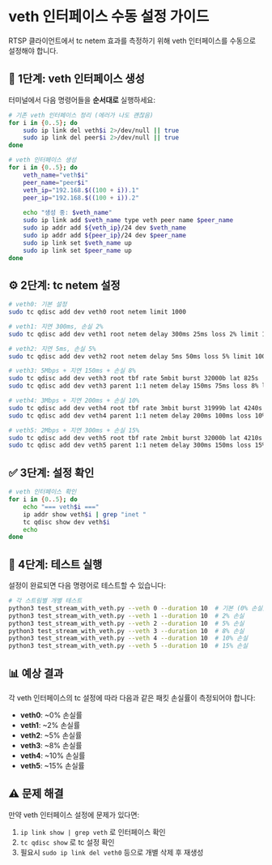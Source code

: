 # veth 인터페이스 수동 설정 가이드

RTSP 클라이언트에서 tc netem 효과를 측정하기 위해 veth 인터페이스를 수동으로 설정해야 합니다.

## 🔧 1단계: veth 인터페이스 생성

터미널에서 다음 명령어들을 **순서대로** 실행하세요:

```bash
# 기존 veth 인터페이스 정리 (에러가 나도 괜찮음)
for i in {0..5}; do
    sudo ip link del veth$i 2>/dev/null || true
    sudo ip link del peer$i 2>/dev/null || true
done

# veth 인터페이스 생성
for i in {0..5}; do
    veth_name="veth$i"
    peer_name="peer$i"
    veth_ip="192.168.$((100 + i)).1"
    peer_ip="192.168.$((100 + i)).2"
    
    echo "생성 중: $veth_name"
    sudo ip link add $veth_name type veth peer name $peer_name
    sudo ip addr add ${veth_ip}/24 dev $veth_name
    sudo ip addr add ${peer_ip}/24 dev $peer_name
    sudo ip link set $veth_name up
    sudo ip link set $peer_name up
done
```

## ⚙️ 2단계: tc netem 설정

```bash
# veth0: 기본 설정
sudo tc qdisc add dev veth0 root netem limit 1000

# veth1: 지연 300ms, 손실 2%
sudo tc qdisc add dev veth1 root netem delay 300ms 25ms loss 2% limit 1000

# veth2: 지연 5ms, 손실 5%
sudo tc qdisc add dev veth2 root netem delay 5ms 50ms loss 5% limit 1000

# veth3: 5Mbps + 지연 150ms + 손실 8%
sudo tc qdisc add dev veth3 root tbf rate 5mbit burst 32000b lat 825s
sudo tc qdisc add dev veth3 parent 1:1 netem delay 150ms 75ms loss 8% limit 1000

# veth4: 3Mbps + 지연 200ms + 손실 10%
sudo tc qdisc add dev veth4 root tbf rate 3mbit burst 31999b lat 4240s
sudo tc qdisc add dev veth4 parent 1:1 netem delay 200ms 100ms loss 10% limit 1000

# veth5: 2Mbps + 지연 300ms + 손실 15%
sudo tc qdisc add dev veth5 root tbf rate 2mbit burst 32000b lat 4210s
sudo tc qdisc add dev veth5 parent 1:1 netem delay 300ms 150ms loss 15% limit 1000
```

## ✅ 3단계: 설정 확인

```bash
# veth 인터페이스 확인
for i in {0..5}; do
    echo "=== veth$i ==="
    ip addr show veth$i | grep "inet "
    tc qdisc show dev veth$i
    echo
done
```

## 🧪 4단계: 테스트 실행

설정이 완료되면 다음 명령어로 테스트할 수 있습니다:

```bash
# 각 스트림별 개별 테스트
python3 test_stream_with_veth.py --veth 0 --duration 10  # 기본 (0% 손실)
python3 test_stream_with_veth.py --veth 1 --duration 10  # 2% 손실
python3 test_stream_with_veth.py --veth 2 --duration 10  # 5% 손실
python3 test_stream_with_veth.py --veth 3 --duration 10  # 8% 손실
python3 test_stream_with_veth.py --veth 4 --duration 10  # 10% 손실
python3 test_stream_with_veth.py --veth 5 --duration 10  # 15% 손실
```

## 📊 예상 결과

각 veth 인터페이스의 tc 설정에 따라 다음과 같은 패킷 손실률이 측정되어야 합니다:

- **veth0**: ~0% 손실률
- **veth1**: ~2% 손실률
- **veth2**: ~5% 손실률  
- **veth3**: ~8% 손실률
- **veth4**: ~10% 손실률
- **veth5**: ~15% 손실률

## ⚠️ 문제 해결

만약 veth 인터페이스 설정에 문제가 있다면:

1. `ip link show | grep veth` 로 인터페이스 확인
2. `tc qdisc show` 로 tc 설정 확인
3. 필요시 `sudo ip link del veth0` 등으로 개별 삭제 후 재생성